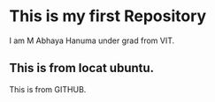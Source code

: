 # This is my first Repository

I am M Abhaya Hanuma under grad from VIT.

This is from locat ubuntu.
----------------------------------------
This is from GITHUB.
